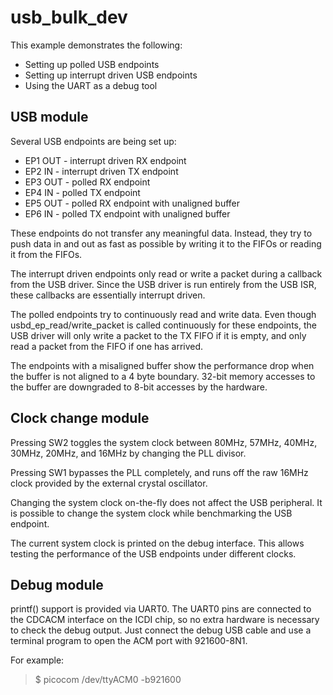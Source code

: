 usb_bulk_dev
============

This example demonstrates the following:
* Setting up polled USB endpoints
* Setting up interrupt driven USB endpoints
* Using the UART as a debug tool

USB module
----------

Several USB endpoints are being set up:
* EP1 OUT - interrupt driven RX endpoint
* EP2 IN  - interrupt driven TX endpoint
* EP3 OUT - polled RX endpoint
* EP4 IN  - polled TX endpoint
* EP5 OUT - polled RX endpoint with unaligned buffer
* EP6 IN  - polled TX endpoint with unaligned buffer

These endpoints do not transfer any meaningful data. Instead, they try to push
data in and out as fast as possible by writing it to the FIFOs or reading it
from the FIFOs.

The interrupt driven endpoints only read or write a packet during a callback
from the USB driver. Since the USB driver is run entirely from the USB ISR,
these callbacks are essentially interrupt driven.

The polled endpoints try to continuously read and write data. Even though
usbd_ep_read/write_packet is called continuously for these endpoints, the USB
driver will only write a packet to the TX FIFO if it is empty, and only read
a packet from the FIFO if one has arrived.

The endpoints with a misaligned buffer show the performance drop when the buffer
is not aligned to a 4 byte boundary. 32-bit memory accesses to the buffer are
downgraded to 8-bit accesses by the hardware.

Clock change module
-------------------

Pressing SW2 toggles the system clock between 80MHz, 57MHz, 40MHz, 30MHz, 20MHz,
and 16MHz by changing the PLL divisor.

Pressing SW1 bypasses the PLL completely, and runs off the raw 16MHz clock
provided by the external crystal oscillator.

Changing the system clock on-the-fly does not affect the USB peripheral. It is
possible to change the system clock while benchmarking the USB endpoint.

The current system clock is printed on the debug interface. This allows testing
the performance of the USB endpoints under different clocks.

Debug module
------------

printf() support is provided via UART0. The UART0 pins are connected to the
CDCACM interface on the ICDI chip, so no extra hardware is necessary to check
the debug output. Just connect the debug USB cable and use a terminal program to
open the ACM port with 921600-8N1.

For example:
> $ picocom /dev/ttyACM0 -b921600
